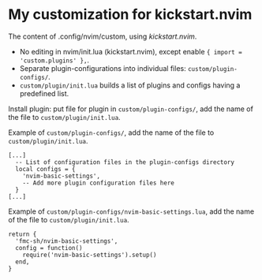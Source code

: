 # My customization for kickstart.nvim

The content of .config/nvim/custom, using *kickstart.nvim*.

- No editing in nvim/init.lua (kickstart.nvim), except enable `{ import = 'custom.plugins' },`.
- Separate plugin-configurations into individual files: `custom/plugin-configs/`.
- `custom/plugin/init.lua` builds a list of plugins and configs having a predefined list.


Install plugin: put file for plugin in `custom/plugin-configs/`, add the name of the file to `custom/plugin/init.lua`.

Example of `custom/plugin-configs/`, add the name of the file to `custom/plugin/init.lua`.

```
[...]
  -- List of configuration files in the plugin-configs directory
  local configs = {
    'nvim-basic-settings',
    -- Add more plugin configuration files here
  }
[...]
```

Example of `custom/plugin-configs/nvim-basic-settings.lua`, add the name of the file to `custom/plugin/init.lua`.
```
return {
  'fmc-sh/nvim-basic-settings',
  config = function()
    require('nvim-basic-settings').setup()
  end,
}
```
